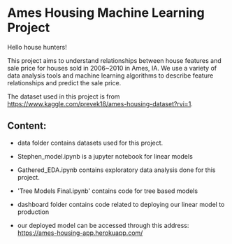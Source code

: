 # Ames Housing Machine Learning Project

Hello house hunters! 

This project aims to understand relationships between house features and sale price for houses sold in 2006~2010 in Ames, IA. We use a variety of data analysis tools and machine learning algorithms to describe feature relationships and predict the sale price.

The dataset used in this project is from https://www.kaggle.com/prevek18/ames-housing-dataset?rvi=1.

## Content:
* data folder contains datasets used for this project.

* Stephen_model.ipynb is a jupyter notebook for linear models

* Gathered_EDA.ipynb contains exploratory data analysis done for this project.

* 'Tree Models Final.ipynb' contains code for tree based models

* dashboard folder contains code related to deploying our linear model to production

* our deployed model can be accessed through this address: https://ames-housing-app.herokuapp.com/